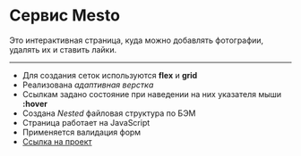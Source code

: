# Сервис Mesto 
Это интерактивная страница, куда можно добавлять фотографии, удалять их и ставить лайки.  
***
* Для создания сеток используются **flex** и **grid** 
* Реализована *адаптивная верстка*
* Ссылкам задано состояние при наведении на них указателя мыши **:hover**
* Создана *Nested* файловая структура по БЭМ
* Страница работает на JavaScript
* Применяется валидация форм
* [Ссылка на проект](https://skredmi.github.io/mesto/index.html)


